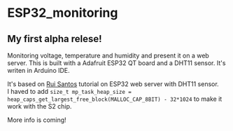 # ESP32_monitoring

<h2> My first alpha relese! </h2>

Monitoring voltage, temperature and humidity and present it on a web server. 
This is built with a Adafruit ESP32 QT board and a DHT11 sensor. 
It's writen in Arduino IDE.

It's based on <a href="https://randomnerdtutorials.com/esp32-dht11-dht22-temperature-humidity-web-server-arduino-ide/">Rui Santos</a> tutorial on ESP32 web server
with DHT11 sensor.
<br>
I haved to add <code>size_t mp_task_heap_size = heap_caps_get_largest_free_block(MALLOC_CAP_8BIT) - 32*1024</code> to make it work with the S2 chip.


More info is coming!

